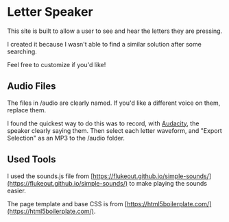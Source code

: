 # Letter Speaker

This site is built to allow a user to see and hear the letters they are pressing. 

I created it because I wasn't able to find a similar solution after some searching.

Feel free to customize if you'd like!

## Audio Files

The files in /audio are clearly named. If you'd like a different voice on them, replace them. 

I found the quickest way to do this was to record, with [Audacity](https://www.audacityteam.org), the speaker clearly saying them. Then select each letter waveform, and "Export Selection" as an MP3 to the /audio folder.

## Used Tools

I used the sounds.js file from [https://flukeout.github.io/simple-sounds/](https://flukeout.github.io/simple-sounds/) to make playing the sounds easier.

The page template and base CSS is from [https://html5boilerplate.com/](https://html5boilerplate.com/).